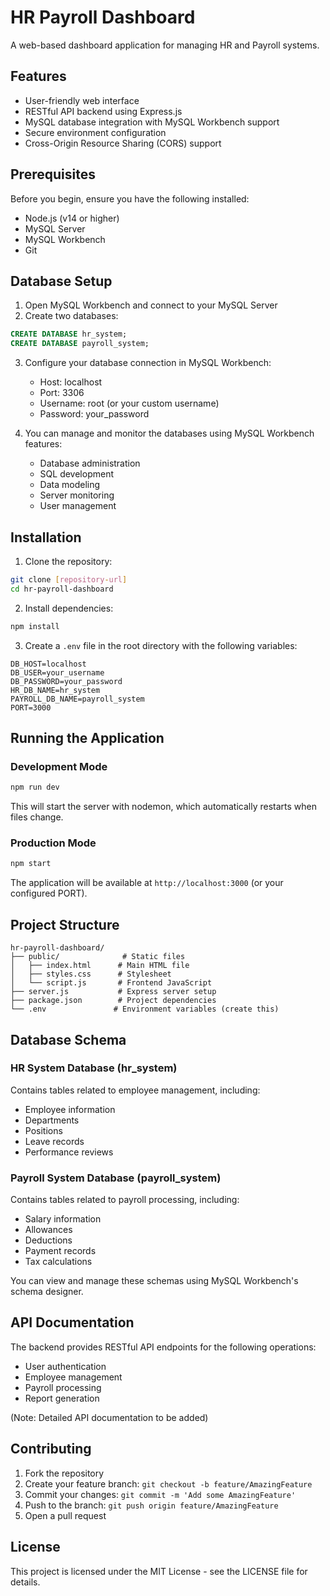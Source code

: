 # HR Payroll Dashboard

A web-based dashboard application for managing HR and Payroll systems.

## Features

- User-friendly web interface
- RESTful API backend using Express.js
- MySQL database integration with MySQL Workbench support
- Secure environment configuration
- Cross-Origin Resource Sharing (CORS) support

## Prerequisites

Before you begin, ensure you have the following installed:
- Node.js (v14 or higher)
- MySQL Server
- MySQL Workbench
- Git

## Database Setup

1. Open MySQL Workbench and connect to your MySQL Server
2. Create two databases:
```sql
CREATE DATABASE hr_system;
CREATE DATABASE payroll_system;
```

3. Configure your database connection in MySQL Workbench:
   - Host: localhost
   - Port: 3306
   - Username: root (or your custom username)
   - Password: your_password

4. You can manage and monitor the databases using MySQL Workbench features:
   - Database administration
   - SQL development
   - Data modeling
   - Server monitoring
   - User management

## Installation

1. Clone the repository:
```bash
git clone [repository-url]
cd hr-payroll-dashboard
```

2. Install dependencies:
```bash
npm install
```

3. Create a `.env` file in the root directory with the following variables:
```env
DB_HOST=localhost
DB_USER=your_username
DB_PASSWORD=your_password
HR_DB_NAME=hr_system
PAYROLL_DB_NAME=payroll_system
PORT=3000
```

## Running the Application

### Development Mode
```bash
npm run dev
```
This will start the server with nodemon, which automatically restarts when files change.

### Production Mode
```bash
npm start
```

The application will be available at `http://localhost:3000` (or your configured PORT).

## Project Structure

```
hr-payroll-dashboard/
├── public/              # Static files
│   ├── index.html      # Main HTML file
│   ├── styles.css      # Stylesheet
│   └── script.js       # Frontend JavaScript
├── server.js           # Express server setup
├── package.json        # Project dependencies
└── .env               # Environment variables (create this)
```

## Database Schema

### HR System Database (hr_system)
Contains tables related to employee management, including:
- Employee information
- Departments
- Positions
- Leave records
- Performance reviews

### Payroll System Database (payroll_system)
Contains tables related to payroll processing, including:
- Salary information
- Allowances
- Deductions
- Payment records
- Tax calculations

You can view and manage these schemas using MySQL Workbench's schema designer.

## API Documentation

The backend provides RESTful API endpoints for the following operations:
- User authentication
- Employee management
- Payroll processing
- Report generation

(Note: Detailed API documentation to be added)

## Contributing

1. Fork the repository
2. Create your feature branch: `git checkout -b feature/AmazingFeature`
3. Commit your changes: `git commit -m 'Add some AmazingFeature'`
4. Push to the branch: `git push origin feature/AmazingFeature`
5. Open a pull request

## License

This project is licensed under the MIT License - see the LICENSE file for details.
